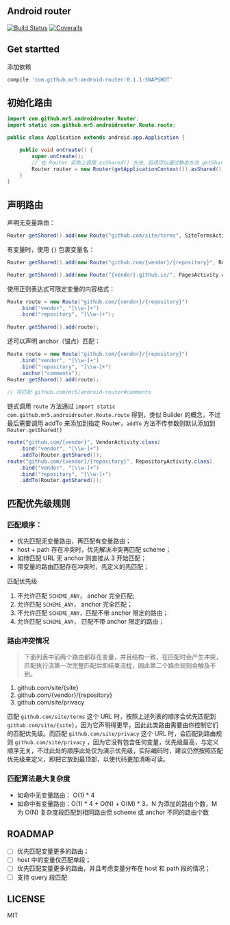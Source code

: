 ## Android router

[![Build Status](https://travis-ci.org/mr5/android-router.svg)](https://travis-ci.org/mr5/android-router)
[![Coveralls](https://coveralls.io/repos/github/mr5/android-router/badge.svg?branch=master
)](https://coveralls.io/repos/github/mr5/android-router/badge.svg?branch=master
)
## Get startted
添加依赖
```groovy
compile 'com.github.mr5:android-router:0.1.1-SNAPSHOT'

```
## 初始化路由
```java
import com.github.mr5.androidrouter.Router;
import static com.github.mr5.androidrouter.Route.route;

public class Application extends android.app.Application {

    public void onCreate() {
        super.onCreate();
        // 在 Router 实例上调用 asShared() 方法，后续可以通过静态方法 getShared() 得到。
        Router router = new Router(getApplicationContext()).asShared();
	}
}
```

## 声明路由

声明无变量路由：

```java
Router.getShared().add(new Route("github.com/site/terms", SiteTermsActivity.class));
```

有变量时，使用 `{}` 包裹变量名：


```java
Router.getShared().add(new Route("github.com/{vendor}/{repository}", RespositoryActivity.class));

Router.getShared().add(new Route("{vendor}.github.io/", PagesActivity.class));

```

使用正则表达式可限定变量的内容格式：

```java
Route route = new Route("github.com/{vendor}/{repository}")
	.bind("vendor", "[\\w-]+")
	.bind("repository", "[\\w-]+");
	
Router.getShared().add(route);

```

还可以声明 anchor（锚点）匹配：


```java
Route route = new Route("github.com/{vendor}/{repository}")
	.bind("vendor", "[\\w-]+")
	.bind("repository", "[\\w-]+")
	.anchor("comments");
Router.getShared().add(route);
	
// 将匹配 github.com/mr5/android-router#comments	
```

链式调用
`route` 方法通过 `import static com.github.mr5.androidrouter.Route.route` 得到，类似 Builder 的概念，不过最后需要调用 addTo 来添加到指定 Router，`addTo` 方法不传参数则默认添加到 `Router.getShared()`

```java
route("github.com/{vendor}", VendorActivity.class)
	.bind("vendor", "[\\w-]+")
	.addTo(Router.getShared());
route("github.com/{vendor}/{repository}", RepositoryActivity.class)
	.bind("vendor", "[\\w-]+")
	.bind("repository", "[\\w-]+")
	.addTo(Router.getShared());
```

## 匹配优先级规则

### 匹配顺序：
* 优先匹配无变量路由，再匹配有变量路由；
* host + path 存在冲突时，优先解决冲突再匹配 scheme；
* 如待匹配 URL 无 anchor 则直接从 3 开始匹配；
* 带变量的路由匹配存在冲突时，先定义的先匹配；

匹配优先级

1. 不允许匹配 `SCHEME_ANY`， anchor 完全匹配; 
1. 允许匹配 `SCHEME_ANY`， anchor 完全匹配；
1. 不允许匹配 `SCHEME_ANY`，匹配不带 anchor 限定的路由；
1. 允许匹配 `SCHEME_ANY`， 匹配不带 anchor 限定的路由；


### 路由冲突情况

> 下面列表中前两个路由都存在变量，并且结构一致，在匹配时会产生冲突，匹配执行流第一次完整匹配后即结束流程，因此第二个路由规则会触及不到。

1. github.com/site/{site}
2. github.com/{vendor}/{repository}
3. github.com/site/privacy

匹配 `github.com/site/terms` 这个 URL 时，按照上述列表的顺序会优先匹配到 `github.com/site/{site}`，因为它声明得更早，因此此类路由需要由你控制它们的匹配优先级。而匹配 `github.com/site/privacy` 这个 URL 时，会匹配到路由规则 `github.com/site/privacy` ，因为它没有包含任何变量，优先级最高，与定义顺序无关，不过此处的顺序此处仅为演示优先级，实际编码时，建议仍然按照匹配优先级来定义，即把它放到最顶部，以使代码更加清晰可读。

### 匹配算法最大复杂度

* 如命中无变量路由： O(1) * 4
* 如命中有变量路由：O(1) * 4 + O(N) + O(M) * 3，N 为添加的路由个数，M 为 O(N) 复杂度段匹配到相同路由但 scheme 或 anchor 不同的路由个数


## ROADMAP
- [ ] 优先匹配变量更多的路由；
- [ ] host 中的变量仅匹配单段；
- [ ] 优先匹配变量更多的路由，并且考虑变量分布在 host 和 path 段的情况；
- [ ] 支持 query 段匹配
 
## LICENSE
MIT